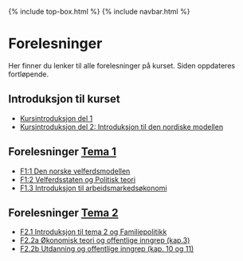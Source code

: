 {% include top-box.html %} <!-- Kode for å inkludere boksen på toppen av siden. Se _config.yml for å gjøre endringer. -->
{% include navbar.html %} <!-- Kode for navigasjonsmeny. Se navbar.html for å gjøre endringer. -->
<!-- Gjør endringer under her -->

# Forelesninger
Her finner du lenker til alle forelesninger på kurset. Siden oppdateres fortløpende.

## Introduksjon til kurset
* [Kursintroduksjon del 1](https://uit-sok-2008-h24.github.io/assets/F0_kursintro_sok_2008_h24.pdf)
* [Kursintroduksjon del 2: Introduksjon til den nordiske modellen](https://uit-sok-2008-h24.github.io/assets/introduksjon_studenter.html)

## Forelesninger [Tema 1](temaer.md#tema1)<a name="f_t1"></a>
* [F1:1 Den norske velferdsmodellen](https://uit-sok-2008-h24.github.io/assets/forelesning_2_studenter.html)
* [F1:2 Velferdsstaten og Politisk teori](https://uit-sok-2008-h24.github.io/assets/f2_kap_1_2_studenter.html)
* [F1.3 Introduksjon til arbeidsmarkedsøkonomi](https://uit-sok-2008-h24.github.io/assets/F1.3_IntrotilArbeidsmarkedsokonomi.pdf)

## Forelesninger [Tema 2](temaer.md#tema2)<a name="f_t2"></a>
* [F2.1 Introduksjon til tema 2 og Familiepolitikk](https://uit-sok-2008-h24.github.io/assets/F2.2_familiepolitikk_24.pdf)
* [F2.2a Økonomisk teori og offentlige inngrep (kap.3)](https://uit-sok-2008-h24.github.io/assets/f4_kap_3_2024_studenter.html)
* [F2.2b Utdanning og offentlige inngrep (kap. 10 og 11)](https://uit-sok-2008-h24.github.io/assets/kap_10_11_2024_studenter.html)
